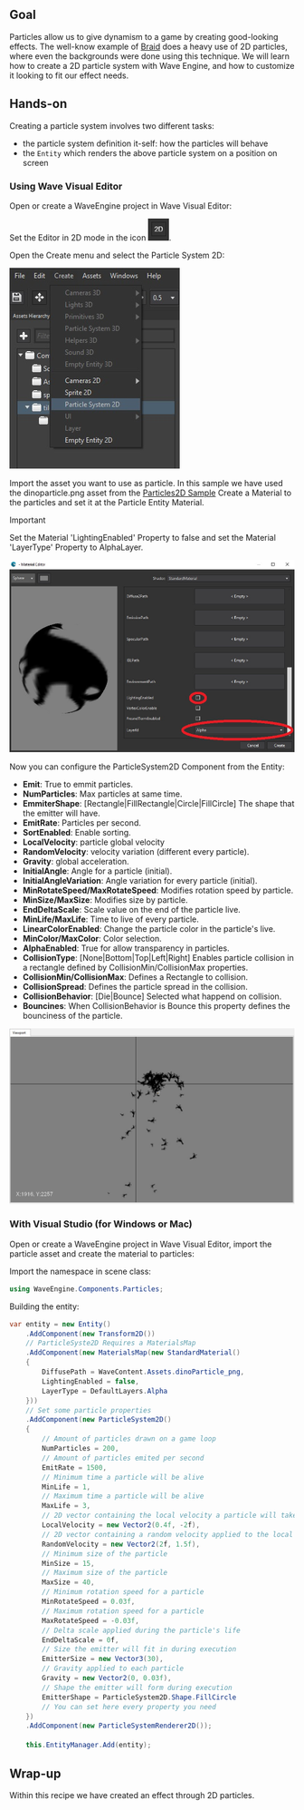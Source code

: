 ## Goal

Particles allow us to give dynamism to a game by creating good-looking effects. The well-know example of [Braid](http://braid-game.com/) does a heavy use of 2D particles, where even the backgrounds were done using this technique. We will learn how to create a 2D particle system with Wave Engine, and how to customize it looking to fit our effect needs.

## Hands-on

Creating a particle system involves two different tasks:
 * the particle system definition it-self: how the particles will behave
 * the `Entity` which renders the above particle system on a position on screen

### Using Wave Visual Editor

Open or create a WaveEngine project in Wave Visual Editor:

Set the Editor in 2D mode in the icon ![](images/Particles2D/Particles2DViewportIcon.jpg).

Open the Create menu and select the Particle System 2D:

![](images/Particles2D/Particles2DMenu.jpg)

Import the asset you want to use as particle. In this sample we have used the dinoparticle.png asset from the [Particles2D Sample](https://github.com/WaveEngine/Samples/blob/master/Particles/ParticleSystem2D/Content/Assets/dinoParticle.png)
Create a Material to the particles and set it at the Particle Entity Material.
> [!IMPORTANT]
> Set the Material 'LightingEnabled' Property to false and set the Material 'LayerType' Property to AlphaLayer.

![](images/Particles2D/Particles2DMaterial.jpg)

Now you can configure the ParticleSystem2D Component from the Entity:

* **Emit**: True to emmit particles.
* **NumParticles**: Max particles at same time.
* **EmmiterShape**: [Rectangle|FillRectangle|Circle|FillCircle] The shape that the emitter will have.
* **EmitRate**: Particles per second.
* **SortEnabled**: Enable sorting.
* **LocalVelocity**: particle global velocity
* **RandomVelocity**: velocity variation (different every particle).
* **Gravity**: global acceleration.
* **InitialAngle**: Angle for a particle (initial).
* **InitialAngleVariation**: Angle variation for every particle (initial).
* **MinRotateSpeed/MaxRotateSpeed**: Modifies rotation speed by particle.
* **MinSize/MaxSize**: Modifies size by particle.
* **EndDeltaScale**: Scale value on the end of the particle live.
* **MinLife/MaxLife**: Time to live of every particle.
* **LinearColorEnabled**: Change the particle color in the particle's live.
* **MinColor/MaxColor**: Color selection.
* **AlphaEnabled**: True for allow transparency in particles.
* **CollisionType**: [None|Bottom|Top|Left|Right] Enables particle collision in a rectangle defined by CollisionMin/CollisionMax properties.
* **CollisionMin/CollisionMax**: Defines a Rectangle to collision.
* **CollisionSpread**: Defines the particle spread in the collision.
* **CollisionBehavior**: [Die|Bounce] Selected what happend on collision.
* **Bouncines**: When CollisionBehavior is Bounce this property defines the bounciness of the particle.

![](images/Particles2D/Particles2DResult.jpg)

### With Visual Studio (for Windows or Mac)

Open or create a WaveEngine project in Wave Visual Editor, import the particle asset and create the material to particles:

Import the namespace in scene class:

```c#
using WaveEngine.Components.Particles;
```

Building the entity:
 
```c#
var entity = new Entity()
	.AddComponent(new Transform2D())
	// ParticleSyste2D Requires a MaterialsMap
	.AddComponent(new MaterialsMap(new StandardMaterial()
	{
		DiffusePath = WaveContent.Assets.dinoParticle_png,
		LightingEnabled = false,
		LayerType = DefaultLayers.Alpha
	}))
	// Set some particle properties
	.AddComponent(new ParticleSystem2D()
	{
		// Amount of particles drawn on a game loop
		NumParticles = 200,
		// Amount of particles emited per second
		EmitRate = 1500,
		// Minimum time a particle will be alive
		MinLife = 1,
		// Maximum time a particle will be alive
		MaxLife = 3,
		// 2D vector containing the local velocity a particle will take
		LocalVelocity = new Vector2(0.4f, -2f),
		// 2D vector containing a random velocity applied to the local one
		RandomVelocity = new Vector2(2f, 1.5f),
		// Minimum size of the particle
		MinSize = 15,
		// Maximum size of the particle
		MaxSize = 40,
		// Minimum rotation speed for a particle
		MinRotateSpeed = 0.03f,
		// Maximum rotation speed for a particle
		MaxRotateSpeed = -0.03f,
		// Delta scale applied during the particle's life
		EndDeltaScale = 0f,
		// Size the emitter will fit in during execution
		EmitterSize = new Vector3(30),
		// Gravity applied to each particle
		Gravity = new Vector2(0, 0.03f),
		// Shape the emitter will form during execution
		EmitterShape = ParticleSystem2D.Shape.FillCircle
		// You can set here every property you need
	})
	.AddComponent(new ParticleSystemRenderer2D());

	this.EntityManager.Add(entity);
```

## Wrap-up

Within this recipe we have created an effect through 2D particles.